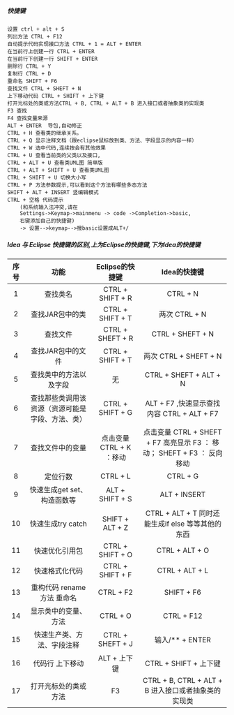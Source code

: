 ##### 快捷键
    设置 ctrl + alt + S 
    列出方法 CTRL + F12   
    自动提示代码实现接口方法 CTRL + 1 = ALT + ENTER 
    在当前行上创建一行 CTRL + ENTER
    在当前行下创建一行 SHIFT + ENTER
    删除行 CTRL + Y
    复制行 CTRL + D
    重命名 SHIFT + F6
    查找文件 CTRL + SHEFT + N
    上下移动代码 CTRL + SHIFT + 上下键
    打开光标处的类或方法CTRL + B, CTRL + ALT + B 进入接口或者抽象类的实现类
    F3 查找
    F4 查找变量来源
    ALT + ENTER  导包,自动修正
    CTRL + H 查看类的继承关系。 
    CTRL + Q 显示注释文档（跟eclipse鼠标放到类、方法、字段显示的内容一样）
    CTRL + W 选中代码,连续按会有其他效果
    CTRL + U 查看当前类的父类以及接口,
    CTRL + ALT + U 查看类UML图 简单版
    CTRL + ALT + SHIFT + U 查看类UML图
    CTRL + SHIFT + U 切换大小写
    CTRL + P 方法参数提示,可以看到这个方法有哪些多态方法
    SHIFT + ALT + INSERT 竖编辑模式
    CTRL + 空格 代码提示 
    	(和系统输入法冲突,请在
    	Settings->Keymap->mainmenu -> code ->Completion->basic,
    	右键添加自己的快捷键)
    	-> 设置-->keymap-->搜basic设置成ALT+/

##### Idea 与 Eclipse 快捷键的区别,上为Eclipse的快捷键,下为Idea的快捷键

| 序号 |                       功能                       |     Eclipse的快捷键      |                         Idea的快捷键                         |
| :--: | :----------------------------------------------: | :----------------------: | :----------------------------------------------------------: |
|  1   |                     查找类名                     |     CTRL + SHIFT + R     |                           CTRL + N                           |
|  2   |                 查找JAR包中的类                  |     CTRL + SHIFT + T     |                        两次 CTRL + N                         |
|  3   |                     查找文件                     |     CTRL + SHEFT + R     |                       CTRL + SHEFT + N                       |
|  4   |                查找JAR包中的文件                 |     CTRL + SHIFT + T     |                    两次 CTRL + SHEFT + N                     |
|  5   |              查找类中的方法以及字段              |            无            |                    CTRL + SHEFT + ALT + N                    |
|  6   | 查找那些类调用该资源（资源可能是字段、方法、类） |     CTRL + SHIFT + G     |          ALT + F7 ,快速显示查找内容 CTRL + ALT + F7          |
|  7   |                 查找文件中的变量                 | 点击变量 CTRL + K ：移动 | 点击变量 CTRL + SHEFT + F7 高亮显示 F3 ： 移动； SHEFT + F3 ： 反向移动 |
|  8   |                     定位行数                     |         CTRL + L         |                           CTRL + G                           |
|  9   |           快速生成get set、构造函数等            |     ALT + SHIFT + S      |                         ALT + INSERT                         |
|  10  |                快速生成try catch                 |     SHIFT + ALT + Z      |      CTRL + ALT + T 同时还能生成if else 等等其他的东西       |
|  11  |                  快速优化引用包                  |     CTRL + SHIFT + O     |                        CTRL + ALT + O                        |
|  12  |                  快速格式化代码                  |     CTRL + SHIFT + F     |                        CTRL + ALT + L                        |
|  13  |            重构代码 rename方法 重命名            |        CTRL + F2         |                          SHIFT + F6                          |
|  14  |               显示类中的变量、方法               |         CTRL + O         |                          CTRL + F12                          |
|  15  |            快速生产类、方法、字段注释            |     CTRL + SHEFT + J     |                       输入/** + ENTER                        |
|  16  |                 代码行 上下移动                  |       ALT + 上下键       |                    CTRL + SHIFT + 上下键                     |
|  17  |               打开光标处的类或方法               |            F3            |     CTRL + B, CTRL + ALT + B 进入接口或者抽象类的实现类      |
